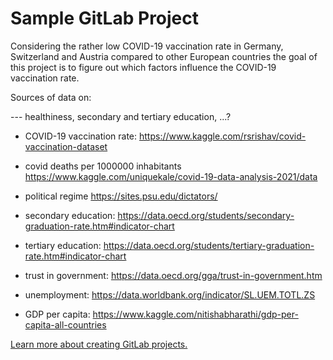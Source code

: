 # Sample GitLab Project

Considering the rather low COVID-19 vaccination rate in Germany, Switzerland and Austria compared to other European countries the goal of this project is to figure out which factors influence the COVID-19 vaccination rate.

Sources of data on:

--- healthiness, secondary and tertiary education, ...?

- COVID-19 vaccination rate:
https://www.kaggle.com/rsrishav/covid-vaccination-dataset

- covid deaths per 1000000 inhabitants
https://www.kaggle.com/uniquekale/covid-19-data-analysis-2021/data

- political regime
https://sites.psu.edu/dictators/

- secondary education:
https://data.oecd.org/students/secondary-graduation-rate.htm#indicator-chart

- tertiary education:
https://data.oecd.org/students/tertiary-graduation-rate.htm#indicator-chart

- trust in government:
https://data.oecd.org/gga/trust-in-government.htm

- unemployment:
https://data.worldbank.org/indicator/SL.UEM.TOTL.ZS

- GDP per capita:
https://www.kaggle.com/nitishabharathi/gdp-per-capita-all-countries

[Learn more about creating GitLab projects.](https://docs.gitlab.com/ee/gitlab-basics/create-project.html)
